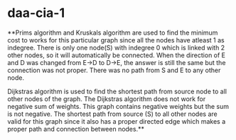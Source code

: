 # daa-cia-1

**Prims algorithm and Kruskals algorithm are used to find the minimum cost to 
works for this particular graph since all the nodes have atleast 1 as indegree.
There is only one node(S) with indegree 0 which is linked with 2 other nodes, so it will automatically be connected.
When the direction of E and D was changed from E->D to D->E, the answer is still the same but the connection was not proper.
There was no path from S and E to any other node.

Dijkstras algorithm is used to find the shortest path from source node to all other nodes of the graph. 
The Dijkstras algorithm does not work for negative sum of weights. This graph contains negative weights but the sum is not negative.
The shortest path from source (S) to all other nodes are valid for this graph since it also has a proper directed edge which makes a proper path and connection between nodes.**
